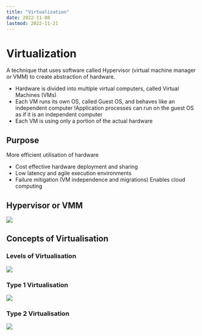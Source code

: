 ```yaml
---
title: "Virtualization"
date: 2022-11-08
lastmod: 2022-11-21
---
```

# Virtualization
A technique that uses software called Hypervisor (virtual machine manager or VMM) to create abstraction of hardware.
- Hardware is divided into multiple virtual computers, called Virtual Machines (VMs) 
- Each VM runs its own OS, called Guest OS, and behaves like an independent computer !Application processes can run on the guest OS as if it is an independent computer
- Each VM is using only a portion of the actual hardware
## Purpose
More efficient utilisation of hardware
- Cost effective hardware deployment and sharing
- Low latency and agile execution environments
- Failure mitigation (VM independence and migrations)
Enables cloud computing
## Hypervisor or VMM
![](https://i.imgur.com/2vMsigo.png)
## Concepts of Virtualisation
### Levels of Virtualisation
![](https://i.imgur.com/unqLkRu.png)
### Type 1 Virtualisation
![](https://i.imgur.com/nTeDxCI.png)
### Type 2 Virtualisation
![](https://i.imgur.com/iVkL8Rv.png)
